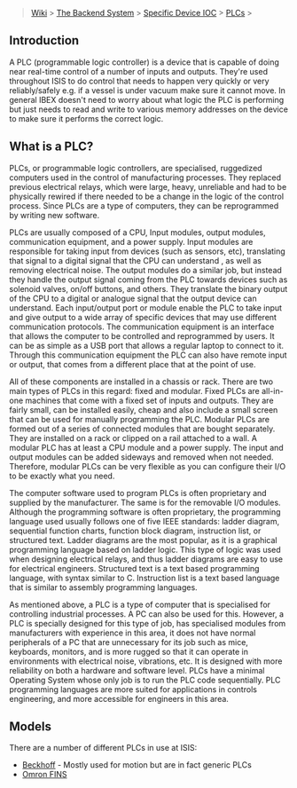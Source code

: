 > [Wiki](Home) > [The Backend System](The-Backend-System) > [Specific Device IOC](Specific-Device-IOC) > [PLCs](PLCs) >

## Introduction

A PLC (programmable logic controller) is a device that is capable of doing near real-time control of a number of inputs and outputs. They're used throughout ISIS to do control that needs to happen very quickly or very reliably/safely e.g. if a vessel is under vacuum make sure it cannot move. In general IBEX doesn't need to worry about what logic the PLC is performing but just needs to read and write to various memory addresses on the device to make sure it performs the correct logic.

## What is a PLC?

PLCs, or programmable logic controllers, are specialised, ruggedized computers used in the control of manufacturing processes. They replaced previous electrical relays, which were large, heavy, unreliable and had to be physically rewired if there needed to be a change in the logic of the control process. Since PLCs are a type of computers, they can be reprogrammed by writing new software.

PLCs are usually composed of a CPU, Input modules, output modules, communication equipment, and a power supply. Input modules are responsible for taking input from devices (such as sensors, etc), translating that signal to a digital signal that the CPU can understand , as well as removing electrical noise. The output modules do a similar job, but instead they handle the output signal coming from the PLC towards devices such as solenoid valves, on/off buttons, and others. They translate the binary output of the CPU to a digital or analogue signal that the output device can understand. Each input/output port or module enable the PLC to take input and give output to a wide array of specific devices that may use different communication protocols. The communication equipment is an interface that allows the computer to be controlled and reprogrammed by users. It can be as simple as a USB port that allows a regular laptop to connect to it. Through this communication equipment the PLC can also have remote input or output, that comes from a different place that at the point of use.

All of these components are installed in a chassis or rack. There are two main types of PLCs in this regard: fixed and modular. Fixed PLCs are all-in-one machines that come with a fixed set of inputs and outputs. They are fairly small, can be installed easily, cheap and also include a small screen that can be used for manually programming the PLC. Modular PLCs are formed out of a series of connected modules that are bought separately. They are installed on a rack or clipped on a rail attached to a wall. A modular PLC has at least a CPU module and a power supply. The input and output modules can be added sideways and removed when not needed. Therefore, modular PLCs can be very flexible as you can configure their I/O to be exactly what you need.

The computer software used to program PLCs is often proprietary and supplied by the manufacturer. The same is for the removable I/O modules. 
Although the programming software is often proprietary, the programming language used usually follows one of five IEEE standards: ladder diagram, sequential function charts, function block diagram, instruction list, or structured text. Ladder diagrams are the most popular, as it is a graphical programming language based on ladder logic. This type of logic was used when designing electrical relays, and thus ladder diagrams are easy to use for electrical engineers. Structured text is a text based programming language, with syntax similar to C. Instruction list is a text based language that is similar to assembly programming languages. 

As mentioned above, a PLC is a type of computer that is specialised for controlling industrial processes. A PC can also be used for this. However, a PLC is specially designed for this type of job, has specialised modules from manufacturers with experience in this area, it does not have normal peripherals of a PC that are unnecessary for its job such as mice, keyboards, monitors, and is more rugged so that it can operate in environments with electrical noise, vibrations, etc. It is designed with more reliability on both a hardware and software level. PLCs have a minimal Operating System whose only job is to run the PLC code sequentially. PLC programming languages are more suited for applications in controls engineering, and more accessible for engineers in this area.


## Models

There are a number of different PLCs in use at ISIS:

* [Beckhoff](Beckhoff) - Mostly used for motion but are in fact generic PLCs
* [Omron FINS](Omron-FINS)

